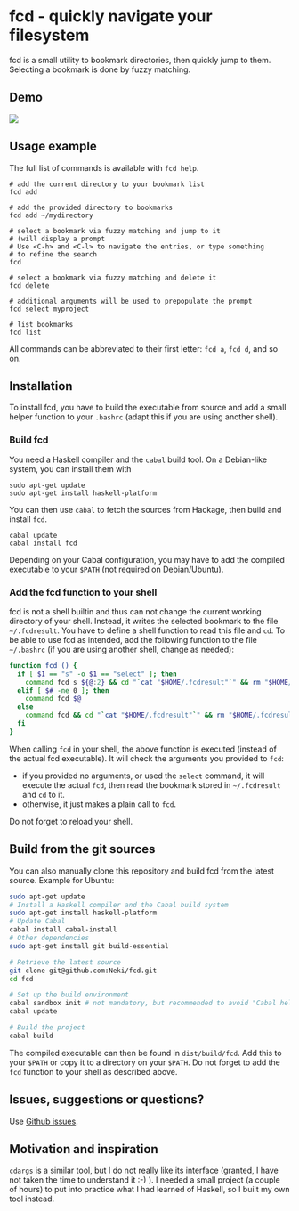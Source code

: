 # fcd - quickly navigate your filesystem

fcd is a small utility to bookmark directories, then quickly jump to them.
Selecting a bookmark is done by fuzzy matching.

## Demo

![](http://neki.github.io/fcd/fcd_demo.gif)

## Usage example

The full list of commands is available with `fcd help`.

```
# add the current directory to your bookmark list
fcd add

# add the provided directory to bookmarks
fcd add ~/mydirectory

# select a bookmark via fuzzy matching and jump to it
# (will display a prompt
# Use <C-h> and <C-l> to navigate the entries, or type something
# to refine the search
fcd

# select a bookmark via fuzzy matching and delete it
fcd delete

# additional arguments will be used to prepopulate the prompt
fcd select myproject

# list bookmarks
fcd list
```

All commands can be abbreviated to their first letter: `fcd a`, `fcd d`, and so on.

## Installation

To install fcd, you have to build the executable from source and add a small helper function to your `.bashrc` (adapt this if you are using another shell).

### Build fcd

You need a Haskell compiler and the `cabal` build tool.
On a Debian-like system, you can install them with
```
sudo apt-get update
sudo apt-get install haskell-platform
```

You can then use `cabal` to fetch the sources from Hackage, then build and install `fcd`.
```
cabal update
cabal install fcd
```

Depending on your Cabal configuration, you may have to add the compiled executable to your `$PATH` (not required on Debian/Ubuntu).

### Add the fcd function to your shell

fcd is not a shell builtin and thus can not change the current working directory of your shell. Instead, it writes the selected bookmark to the file `~/.fcdresult`. You have to define a shell function to read this file and `cd`.
To be able to use fcd as intended, add the following function to the file `~/.bashrc` (if you are using another shell, change as needed):

```bash
function fcd () {
  if [ $1 == "s" -o $1 == "select" ]; then
    command fcd s ${@:2} && cd "`cat "$HOME/.fcdresult"`" && rm "$HOME/.fcdresult";
  elif [ $# -ne 0 ]; then
    command fcd $@
  else
    command fcd && cd "`cat "$HOME/.fcdresult"`" && rm "$HOME/.fcdresult";
  fi
}
```

When calling `fcd` in your shell, the above function is executed (instead of the actual fcd executable). It will check the arguments you provided to `fcd`:
* if you provided no arguments, or used the `select` command, it will execute the actual `fcd`, then read the bookmark stored in `~/.fcdresult` and `cd` to it.
* otherwise, it just makes a plain call to `fcd`.

Do not forget to reload your shell.

## Build from the git sources

You can also manually clone this repository and build fcd from the latest source. Example for Ubuntu:

```bash
sudo apt-get update
# Install a Haskell compiler and the Cabal build system
sudo apt-get install haskell-platform
# Update Cabal
cabal install cabal-install
# Other dependencies
sudo apt-get install git build-essential

# Retrieve the latest source
git clone git@github.com:Neki/fcd.git
cd fcd

# Set up the build environment
cabal sandbox init # not mandatory, but recommended to avoid "Cabal hell"
cabal update

# Build the project
cabal build
```

The compiled executable can then be found in `dist/build/fcd`. Add this to your `$PATH` or copy it to a directory on your `$PATH`.
Do not forget to add the `fcd` function to your shell as described above.

## Issues, suggestions or questions?

Use [Github issues](https://github.com/Neki/fcd/issues).

## Motivation and inspiration

`cdargs` is a similar tool, but I do not really like its interface (granted, I have not taken the time to understand it :-) ).
I needed a small project (a couple of hours) to put into practice what I had learned of Haskell, so I built my own tool instead.
